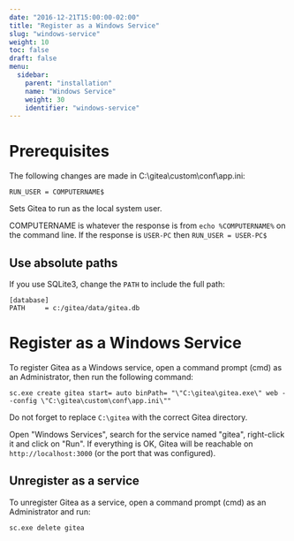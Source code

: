 ```yaml
---
date: "2016-12-21T15:00:00-02:00"
title: "Register as a Windows Service"
slug: "windows-service"
weight: 10
toc: false
draft: false
menu:
  sidebar:
    parent: "installation"
    name: "Windows Service"
    weight: 30
    identifier: "windows-service"
---
```


# Prerequisites

The following changes are made in C:\gitea\custom\conf\app.ini:

```
RUN_USER = COMPUTERNAME$
```

Sets Gitea to run as the local system user.

COMPUTERNAME is whatever the response is from `echo %COMPUTERNAME%` on the command line. If the response is `USER-PC` then `RUN_USER = USER-PC$`

## Use absolute paths

If you use SQLite3, change the `PATH` to include the full path:

```
[database]
PATH     = c:/gitea/data/gitea.db
```

# Register as a Windows Service

To register Gitea as a Windows service, open a command prompt (cmd) as an Administrator,
then run the following command:

```
sc.exe create gitea start= auto binPath= "\"C:\gitea\gitea.exe\" web --config \"C:\gitea\custom\conf\app.ini\""
```

Do not forget to replace `C:\gitea` with the correct Gitea directory.

Open "Windows Services", search for the service named "gitea", right-click it and click on
"Run". If everything is OK, Gitea will be reachable on `http://localhost:3000` (or the port
that was configured).

## Unregister as a service

To unregister Gitea as a service, open a command prompt (cmd) as an Administrator and run:

```
sc.exe delete gitea
```
